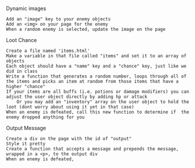 Dynamic images

    Add an "image" key to your enemy objects
    Add an <img> on your page for the enemy
    When a random enemy is selected, update the image on the page

 

Loot Chance

    Create a file named 'items.html'
    Make a variable in that file called "items" and set it to an array of objects
    Each object should have a "name" key and a "chance" key, just like we did in class
    Write a function that generates a random number, loops through all of the items and picks an item at random from those items that have a higher "chance"
    If your items are all buffs (i.e. potions or damage modifiers) you can adjust the user object directly by adding hp or attack
        Or you may add an "inventory" array on the user object to hold the loot (dont worry about using it yet in that case)
    When an enemy is defeated, call this new function to determine if  the enemy dropped anything for you

 

Output Message

    Create a div on the page with the id of "output"
    Style it pretty
    Create a function that accepts a message and prepends the message, wrapped in a <p>, to the output div 
    When an enemy is defeated, 
